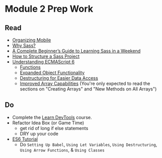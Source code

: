 # Module 2 Prep Work

## Read

- [Organizing Mobile](http://alistapart.com/article/organizing-mobile)
- [Why Sass?](http://alistapart.com/article/why-sass)
- [A Complete Beginner’s Guide to Learning Sass in a Weekend](http://skillcrush.com/2014/07/29/jargon-begone-common-sass-terminology-beginners/)
- [How to Structure a Sass Project](http://thesassway.com/beginner/how-to-structure-a-sass-project)
- [Understanding ECMAScript 6](https://leanpub.com/understandinges6/read)
  - [Functions](https://leanpub.com/understandinges6/read#leanpub-auto-functions)
  - [Expanded Object Functionality](https://leanpub.com/understandinges6/read#leanpub-auto-expanded-object-functionality)
  - [Destructuring for Easier Data Access](https://leanpub.com/understandinges6/read#leanpub-auto-destructuring-for-easier-data-access)
  - [Improved Array Capabilities](https://leanpub.com/understandinges6/read#leanpub-auto-improved-array-capabilities) (You're only expected to read the sections on "Creating Arrays" and "New Methods on All Arrays")

## Do

- Complete the [Learn DevTools](https://www.codeschool.com/courses/discover-devtools) course.
- Refactor Idea Box (or Game Time)
  - get rid of long if else statements 
  - DRY up your code 
- [ES6 Tutorial](http://ccoenraets.github.io/es6-tutorial/)
  - Do `Setting Up Babel`, `Using Let Variables`, `Using Destructuring`, `Using Arrow Functions`, & `Using Classes`
